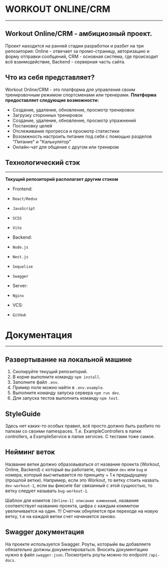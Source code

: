 # WORKOUT ONLINE/CRM
____

## Workout Online/CRM - амбициозный проект. 

Проект находится на ранней стадии разработки и разбит на три репозитория: 
Online - отвечает за промо-страницу, авторизацию и форму отправки сообщений,
CRM - основная система, где происходит всё взаимодействие, 
Backend - серверная часть сайта.

## Что из себя представляет?

Workout Online/CRM - это платформа для управления своим тренировочным режимом спортсменами или тренерами.
**Платформа предоставляет следующие возможности:**

- Создание, удаление, обновление, просмотр тренировок
- Загрузку сторонных тренировок
- Создание, удаление, обновление, просмотр упражнений
- Постановку целей
- Отслеживание прогресса и просмотр статистики
- Возомжность настроить питание под себя с помощью разделов "Питание" и "Калькулятор"
- Онлайн-чат для общение с другом или трениром

## Технологический стэк
____

**Текущий репозиторий располагает другим стэком**

+ Frontend:
+     React/Redux
+     JavaScript
+     SCSS
+     Vite
+ Backend:
+     Node.js
+     Nest.js
+     Sequelize
+     Swagger
+ Server:
+     Nginx
+ VCS:
+     GitHub


# Документация
____

## Развертывание на локальной машине

1. Скопируйте текущий репозиторий.
2. В корне выполните команду `npm install`.
3. Заполните файл `.env`.
4. Пример поле можно найти в `.env.example`.
5. Выполните команду запуска сервера `npm run dev`.
6. Для запуска тестов выполнить команду `npm test`.

## StyleGuide

Здесь нет каких-то особых правил, всё просто должно быть разбито по папкам со своими namespaces.
Т.е. ExampleControllers в папке controllers, а ExampleService в папке services. С тестами тоже самое.

## Нейминг веток

Название ветки должно образовываться от название проекта (Workout, Online, Backend) с который вы работаете, приставки `dev` или `bug` и номера, который высчитывается по принципу + 1 к предыдущему (прошлой ветки). 
Например, если это Workout, то ветку стоить назвать `dev-workout-1`, 
если вы фиксите баг связанный с этой сущностью, то ветку следует называть `bug-workout-1`.

Шаблон для комитов `[Online-1] описание изменений`, название соответствует названию проекта, цифра с каждым коммитом увеличивается на один.
!!! Счетчик обнуляется при переходе на новую ветку, т.е на каждой ветки счет начинается заново.

## Swagger документация
На проекте используется Swagger. Роуты, которыйе вы добавляете обязательно должны документироваться. 
Вносить документацию нужно в файл `swagger.json`. Посмотреть роуты можно по endpoint `/api-docs`.

